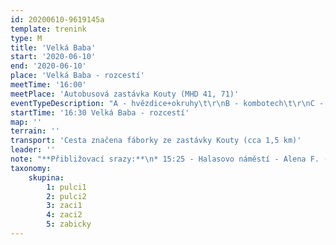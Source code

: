 ```yaml
---
id: 20200610-9619145a
template: trenink
type: M
title: 'Velká Baba'
start: '2020-06-10'
end: '2020-06-10'
place: 'Velká Baba - rozcestí'
meetTime: '16:00'
meetPlace: 'Autobusová zastávka Kouty (MHD 41, 71)'
eventTypeDescription: "A - hvězdice+okruhy\t\r\nB - kombotech\t\r\nC - Švýcarská hra"
startTime: '16:30 Velká Baba - rozcestí'
map: ''
terrain: ''
transport: 'Cesta značena fáborky ze zastávky Kouty (cca 1,5 km)'
leader: ''
note: "**Přibližovací srazy:**\n* 15:25 - Halasovo náměstí - Alena F. (tel. 605 440 445)\n\t* *varianta MHD: 15:32\tAutobus 44 - Královo Pole, nádraží \t15:39,\t15:41\tAutobus 71 - Ivanovice, Kouty 15:55*\n* 15:25 - Přívrat (parkoviště u Billy) - Lenka H. (tel. 737 353 537)\n\t* *varianta MHD: Přívrat \t15:32\tTrolejbus 30 - Semilasso 15:39, 15:42\tAutobus 71 - Ivanovice, Kouty 15:55*\t\nDejte opět dopředu vědět, kdo budet chtít srazů využít, případně kdo nabízíte odvoz."
taxonomy:
    skupina:
        1: pulci1
        2: pulci2
        3: zaci1
        4: zaci2
        5: zabicky
---
```


